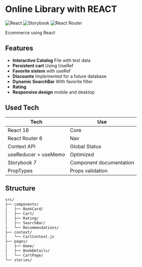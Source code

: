 # Online Library with REACT

![React](https://img.shields.io/badge/React-18.2.0-blue.svg)
![Storybook](https://img.shields.io/badge/Storybook-7.0.0-FF4785.svg)
![React Router](https://img.shields.io/badge/React_Router-6.14.2-CA4245.svg)

Ecommerce using React 

## Features
- **Interactive Catalog** File with test data 
- **Persistent cart** Using UseRef 
- **Favorite sistem** with useRef
- **Discounts** Implemented for a future database
- **Dynamic SearchBar** With favorite filter 
- **Rating**  
- **Responsive design** mobile and desktop

## Used Tech

| Tech | Use |
|------------|-----|
| React 18 | Core |
| React Router 6 | Nav |
| Context API | Global Status |
| useReducer + useMemo | Optimized |
| Storybook 7 | Component documentation |
| PropTypes | Props validation |

##  Structure

```bash
src/
├── components/
│   ├── BookCard/        
│   ├── Cart/              
│   ├── Rating/         
│   ├── SearchBar/        
│   └── Recommendations/   
├── context/
│   └── CartContext.js    
├── pages/
│   ├── Home/              
│   ├── BookDetails/      
│   └── CartPage/          
└── stories/              
